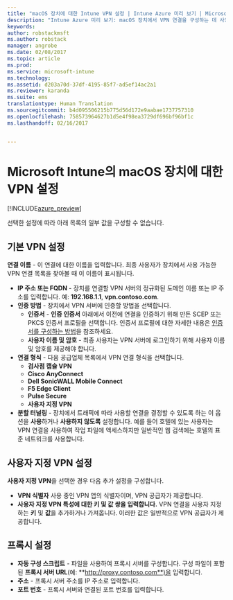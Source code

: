 ```yaml
---
title: "macOS 장치에 대한 Intune VPN 설정 | Intune Azure 미리 보기 | Microsoft Docs"
description: "Intune Azure 미리 보기: macOS 장치에서 VPN 연결을 구성하는 데 사용할 수 있는 Intune 설정을 알아봅니다."
keywords: 
author: robstackmsft
ms.author: robstack
manager: angrobe
ms.date: 02/08/2017
ms.topic: article
ms.prod: 
ms.service: microsoft-intune
ms.technology: 
ms.assetid: d203a70d-37df-4195-85f7-ad5ef14ac2a1
ms.reviewer: karanda
ms.suite: ems
translationtype: Human Translation
ms.sourcegitcommit: b4d095506215b775d56d172e9aabae1737757310
ms.openlocfilehash: 758573964627b1d5e4f98ea3729df696bf96bf1c
ms.lasthandoff: 02/16/2017


---
```


# <a name="vpn-settings-for-macos-devices-in-microsoft-intune"></a>Microsoft Intune의 macOS 장치에 대한 VPN 설정

[!INCLUDE[azure_preview](../includes/azure_preview.md)]

선택한 설정에 따라 아래 목록의 일부 값을 구성할 수 없습니다.

## <a name="base-vpn-settings"></a>**기본 VPN 설정**

**연결 이름** - 이 연결에 대한 이름을 입력합니다. 최종 사용자가 장치에서 사용 가능한 VPN 연결 목록을 찾아볼 때 이 이름이 표시됩니다.
- **IP 주소 또는 FQDN** - 장치를 연결할 VPN 서버의 정규화된 도메인 이름 또는 IP 주소를 입력합니다. 예: **192.168.1.1**, **vpn.contoso.com**.
- **인증 방법** - 장치에서 VPN 서버에 인증할 방법을 선택합니다.
    - **인증서** - **인증 인증서** 아래에서 이전에 연결을 인증하기 위해 만든 SCEP 또는 PKCS 인증서 프로필을 선택합니다. 인증서 프로필에 대한 자세한 내용은 [인증서를 구성하는 방법](how-to-configure-certificates.md)을 참조하세요.
    - **사용자 이름 및 암호** - 최종 사용자는 VPN 서버에 로그인하기 위해 사용자 이름 및 암호를 제공해야 합니다.
- **연결 형식** - 다음 공급업체 목록에서 VPN 연결 형식을 선택합니다.
    - **검사점 캡슐 VPN**
    - **Cisco AnyConnect**
    - **Dell SonicWALL Mobile Connect**
    - **F5 Edge Client**
    - **Pulse Secure**
    - **사용자 지정 VPN**
- **분할 터널링** - 장치에서 트래픽에 따라 사용할 연결을 결정할 수 있도록 하는 이 옵션을 **사용**하거나 **사용하지 않도록** 설정합니다. 예를 들어 호텔에 있는 사용자는 VPN 연결을 사용하여 작업 파일에 액세스하지만 일반적인 웹 검색에는 호텔의 표준 네트워크를 사용합니다.

<!--- **Per-app VPN** - Select this option if you want to associate this VPN connection with an iOS or Mac OS X app so that the connection will be opened when the app is run. You can associate the VPN profile with an app when you deploy the software. For more information, see [How to deploy and monitor apps](/intune-azure/manage-apps/deploy-apps). --->

## <a name="custom-vpn-settings"></a>사용자 지정 VPN 설정

**사용자 지정 VPN**을 선택한 경우 다음 추가 설정을 구성합니다.

- **VPN 식별자** 사용 중인 VPN 앱의 식별자이며, VPN 공급자가 제공합니다.
- **사용자 지정 VPN 특성에 대한 키 및 값 쌍을 입력합니다.** VPN 연결을 사용자 지정하는 **키** 및 **값**을 추가하거나 가져옵니다. 이러한 값은 일반적으로 VPN 공급자가 제공합니다.


## <a name="proxy-settings"></a>프록시 설정

- **자동 구성 스크립트** - 파일을 사용하여 프록시 서버를 구성합니다. 구성 파일이 포함된 **프록시 서버 URL**(예: **http://proxy.contoso.com**)을 입력합니다.
- **주소** - 프록시 서버 주소를 IP 주소로 입력합니다.
- **포트 번호** - 프록시 서버와 연결된 포트 번호를 입력합니다.

